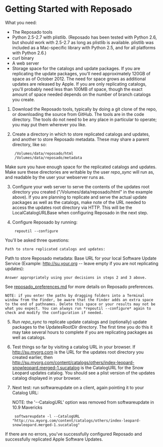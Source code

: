 # Getting Started with Reposado

What you need:

- The Reposado tools
- Python 2.5-2.7 with plistlib. (Reposado has been tested with Python 2.6, but should work with 2.5-2.7 as long as plistlib is available. plistlib was included as a Mac-specific library with Python 2.5, and for all platforms with Python 2.6.)
- curl binary
- A web server
- Storage space for the catalogs and update packages. If you are replicating the update packages, you'll need approximately 120GB of space as of October 2012. The need for space grows as additional updates are released by Apple. If you are only replicating catalogs, you'll probably need less than 100MB of space, though the exact amount of space needed depends on the number of branch catalogs you create.

1. Download the Reposado tools, typically by doing a git clone of the repo, or downloading the source from GitHub. The tools are in the code directory. The tools do not need to be any place in particular to operate; you may put them wherever you like.

2. Create a directory in which to store replicated catalogs and updates, and another to store Reposado metadata. These may share a parent directory, like so:
	
        /Volumes/data/reposado/html
        /Volumes/data/reposado/metadata
Make sure you have enough space for the replicated catalogs and updates. Make sure these directories are writable by the user *repo_sync* will run as, and readable by the user your webserver runs as.

3. Configure your web server to serve the contents of the updates root directory you created ("/Volumes/data/reposado/html" in the example above). If you are planning to replicate and serve the actual update packages as well as the catalogs, make note of the URL needed to access the updates root directory via HTTP. This will be the LocalCatalogURLBase when configuring Reposado in the next step.

4. Configure Reposado by running:

        repoutil --configure
You'll be asked three questions:
	
	Path to store replicated catalogs and updates: 
Path to store Reposado metadata: 
Base URL for your local Software Update Service
(Example: http://su.your.org -- leave empty if you are not replicating updates): 

	Answer appropriately using your decisions in steps 2 and 3 above.
See [reposado_preferences.md](./reposado_preferences.md) for more details on Reposado preferences.

	NOTE: if you enter the paths by dragging folders into a Terminal window from the Finder, be aware that the Finder adds an extra space to the end of pathnames. Delete this space or your results may not be what you expect. You can always run *repoutil --configure* again to check and modify the configuration if needed.

5. Run *repo_sync* to replicate update catalogs and (optionally) update packages to the UpdatesRootDir directory. The first time you do this it may take several hours to complete if you are replicating packages as well as catalogs.

6. Test things so far by visiting a catalog URL in your browser. If http://su.myorg.com is the URL for the updates root directory you created earlier, then http://su.myorg.com/content/catalogs/others/index-leopard-snowleopard.merged-1.sucatalog 
is the CatalogURL for the Snow Leopard updates catalog. You should see a plist version of the updates catalog displayed in your browser.

7. Next test: run softwareupdate on a client, again pointing it to your Catalog URL:

	NOTE: the '--CatalogURL' option was removed from softwareupdate in 10.9 Mavericks

        softwareupdate -l --CatalogURL "http://su.myorg.com/content/catalogs/others/index-leopard-snowleopard.merged-1.sucatalog"

If there are no errors, you've successfully configured Reposado and successfully replicated Apple Software Updates.
